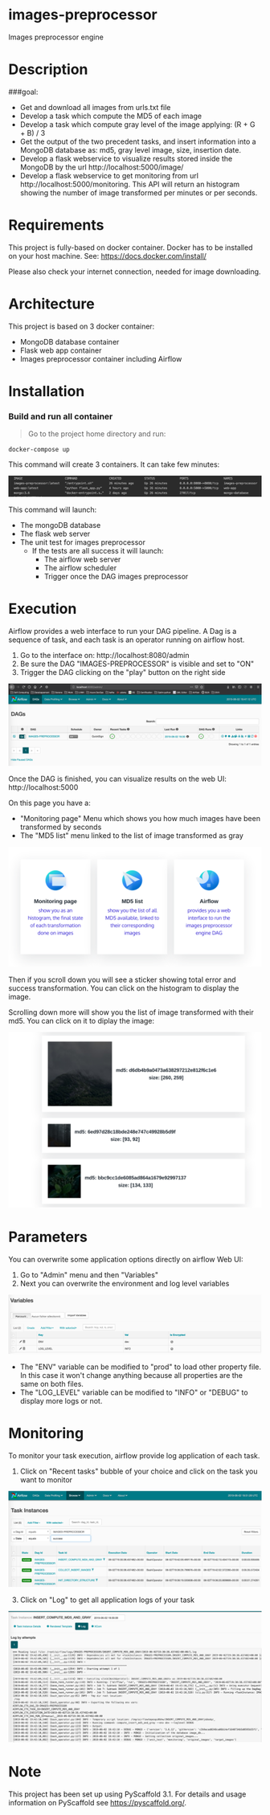 
# images-preprocessor


Images preprocessor engine


Description
===========

###goal:
- Get and download all images  from urls.txt file
- Develop a task which compute the MD5 of each image
- Develop a task which compute gray level of the image applying: (R + G + B) / 3
- Get the output of the two precedent tasks, and insert information into a MongoDB database
as: md5, gray level image, size, insertion date.
- Develop a flask webservice to visualize results stored inside the MongoDB by the url http://localhost:5000/image/<MD5>
- Develop a flask webservice to get monitoring from url http://localhost:5000/monitoring. This API will return
an histogram showing the number of image transformed per minutes or per seconds. 


Requirements
============
This project is fully-based on docker container.
Docker has to be installed on your host machine.
See: https://docs.docker.com/install/

Please also check your internet connection, needed for image downloading.

Architecture
============
This project is based on 3 docker container:
- MongoDB database container
- Flask web app container
- Images preprocessor container including Airflow


Installation
============
### Build and run all container
> Go to the project home directory and run:

    docker-compose up
    
This command will create 3 containers. It can take few minutes:

![Alt text](images/docker_view.png)

This command will launch:
- The mongoDB database
- The flask web server
- The unit test for images preprocessor
    - If the tests are all success it will launch:
        - The airflow web server
        - The airflow scheduler
        - Trigger once the DAG images preprocessor

Execution
=========
Airflow provides a web interface to run your DAG pipeline.
A Dag is a sequence of task, and each task is an operator running on airflow host.

1. Go to the interface on: http://localhost:8080/admin
2. Be sure the DAG "IMAGES-PREPROCESSOR" is visible and set to "ON"
3. Trigger the DAG clicking on the "play" button on the right side

![Alt text](images/home_view.png)

Once the DAG is finished, you can visualize results on the web UI: http://localhost:5000

On this page you have a:
- "Monitoring page" Menu which shows you how much images have been transformed by seconds
- The "MD5 list" menu linked to the list of image transformed as gray

![Alt text](images/menu_view.png)


Then if you scroll down you will see a sticker showing total error and success transformation. You can click
on the histogram to display the image.

Scrolling down more will show you the list of image transformed with their md5. You can click on it 
to diplay the image:

![Alt text](images/md5_view.png)

Parameters
==========
You can overwrite some application options directly on airflow Web UI:
1. Go to "Admin" menu and then "Variables"
2. Next you can overwrite the environment and log level variables

![Alt text](images/variables_view.png)

- The "ENV" variable can be modified to "prod" to load other property file. In this case it won't change anything because all properties are the same on both files.
- The "LOG_LEVEL" variable can be modified to "INFO" or "DEBUG" to display more logs or not.

Monitoring
==========
To monitor your task execution, airflow provide log application of each task.
1. Click on "Recent tasks" bubble of your choice and click on the task you want to monitor

![Alt text](images/tasks_view.png)


3. Click on "Log" to get all application logs of your task

![Alt text](images/log_view.png)

Note
====

This project has been set up using PyScaffold 3.1. For details and usage
information on PyScaffold see https://pyscaffold.org/.
